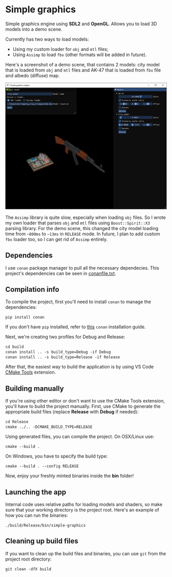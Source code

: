 # Simple graphics

Simple graphics engine using **SDL2** and **OpenGL**. Allows you to load 3D models into a demo scene.

Currently has two ways to load models:

- Using my custom loader for `obj` and `mtl` files;
- Using `Assimp` to load `fbx` (other formats will be added in future).

Here's a screenshot of a demo scene, that contains 2 models: city model that is loaded from `obj` and `mtl` files and AK-47 that is loaded from `fbx` file and albedo (diffuse) map.

![Demo scene](./demo_screenshot.png)

The `Assimp` library is quite slow, especially when loading `obj` files. So I wrote my own loader that parses `obj` and `mtl` files using `Boost::Spirit::X3` parsing library. For the demo scene, this changed the city model loading time from `~800ms` to `~13ms` in `RELEASE` mode. In future, I plan to add custom `fbx` loader too, so I can get rid of `Assimp` entirely.

## Dependencies

I use `conan` package manager to pull all the necessary dependecies. This project's dependencies can be seen in [conanfile.txt](./conanfile.txt).

## Compilation info

To compile the project, first you'll need to install `conan` to manage the dependencies:

```
pip install conan
```

If you don't have `pip` installed, refer to [this](https://docs.conan.io/en/latest/installation.html) `conan` installation guide.

Next, we're creating two profiles for Debug and Release:

```
cd build
conan install .. -s build_type=Debug -if Debug
conan install .. -s build_type=Release -if Release
```

After that, the easiest way to build the application is by using VS Code [CMake Tools](https://marketplace.visualstudio.com/items?itemName=ms-vscode.cmake-tools) extension.

## Building manually

If you're using other editor or don't want to use the CMake Tools extension, you'll have to build the project manually.
First, use CMake to generate the appropriate build files (replace **Release** with **Debug** if needed):

```
cd Release
cmake ../.. -DCMAKE_BUILD_TYPE=RELEASE
```

Using generated files, you can compile the project. On OSX/Linux use:

```
cmake --build .
```

On Windows, you have to specify the build type:

```
cmake --build . --config RELEASE
```

Now, enjoy your freshly minted binaries inside the **bin** folder!

## Launching the app

Internal code uses relative paths for loading models and shaders, so make sure that your working directory is the project root. Here's an example of how you can run the binaries:

```
./build/Release/bin/simple-graphics
```

## Cleaning up build files

If you want to clean up the build files and binaries, you can use `git` from the project root directory:

```
git clean -dfX build
```
